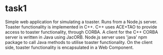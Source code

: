 # task1
Simple web application for simulating a toaster. Runs from a Node.js server. Toaster functionality is implemented in C++. C++ uses ACE+TAO to provide access to toaster functionality, through CORBA. A client for the C++ CORBA server is written in Java using JacORB. Node.js server uses 'java' npm package to call Java methods to utilise toaster functionality. On the client side, toaster functionality is encapsulated in a Web Component.
